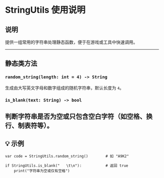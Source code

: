 # StringUtils 使用说明

## 说明
提供一组常用的字符串处理静态函数，便于在游戏或工具中快速调用。

---


## 静态类方法

### `random_string(length: int = 4) -> String`

生成由大写英文字母和数字组成的随机字符串，默认长度为 `4`。

### `is_blank(text: String) -> bool`

判断字符串是否为空或只包含空白字符（如空格、换行、制表符等）。
---

## 💡 示例

```gdscript
var code = StringUtils.random_string()        # 如 "A9K2"

if StringUtils.is_blank("   \t\n"):           # 返回 true
    print("字符串为空或仅有空格")
```
